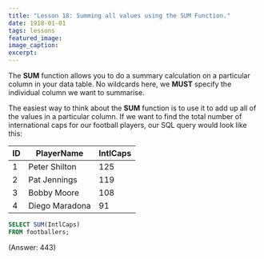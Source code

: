 ```yaml
---
title: "Lesson 18: Summing all values using the SUM Function."
date: 1918-01-01
tags: lessons
featured_image: 
image_caption: 
excerpt: 
---
```

The **SUM** function allows you to do a summary calculation on a particular column in your data table. No wildcards here, we **MUST** specify the individual column we want to summarise.

The easiest way to think about the **SUM** function is to use it to add up all of the values in a particular column. If we want to find the total number of international caps for our football players, our SQL query would look like this: 

|ID|PlayerName|IntlCaps|
|---|---|---|
|1|Peter Shilton|125|
|2|Pat Jennings|119|
|3|Bobby Moore|108|
|4|Diego Maradona|91|


```sql
SELECT SUM(IntlCaps) 
FROM footballers;
```
(Answer: 443)
